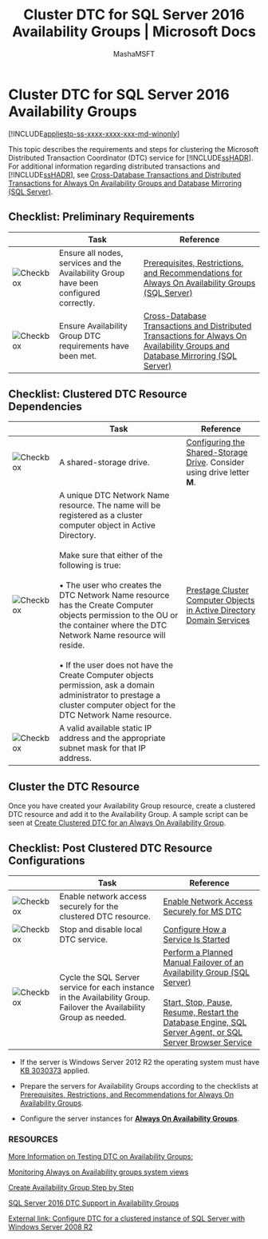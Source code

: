 ﻿---
title: "Cluster DTC for SQL Server 2016 Availability Groups | Microsoft Docs"
ms.custom: ""
ms.date: "08/30/2016"
ms.prod: sql
ms.reviewer: ""
ms.suite: "sql"
ms.technology: high-availability
ms.tgt_pltfrm: ""
ms.topic: conceptual
ms.assetid: a47c5005-20e3-4880-945c-9f78d311af7a
caps.latest.revision: 3
author: MashaMSFT
ms.author: mathoma
manager: craigg
monikerRange: ">=sql-server-2016||=sqlallproducts-allversions"
---
# Cluster DTC for SQL Server 2016 Availability Groups

[!INCLUDE[appliesto-ss-xxxx-xxxx-xxx-md-winonly](../../../includes/appliesto-ss-xxxx-xxxx-xxx-md-winonly.md)]

This topic describes the requirements and steps for clustering the Microsoft Distributed Transaction Coordinator (DTC) service for [!INCLUDE[ssHADR](../../../includes/sshadr-md.md)]. For additional information regarding distributed transactions and [!INCLUDE[ssHADR](../../../includes/sshadr-md.md)], see [Cross-Database Transactions and Distributed Transactions for Always On Availability Groups and Database Mirroring (SQL Server)](../../../database-engine/availability-groups/windows/transactions-always-on-availability-and-database-mirroring.md).

 ## Checklist: Preliminary Requirements
||Task|Reference|  
|------|-----------------|----------|  
|![Checkbox](../../../database-engine/availability-groups/windows/media/checkboxemptycenterxtraspacetopandright.gif "Checkbox")|Ensure all nodes, services and the Availability Group have been configured correctly.|[Prerequisites, Restrictions, and Recommendations for Always On Availability Groups (SQL Server)](../../../database-engine/availability-groups/windows/prereqs-restrictions-recommendations-always-on-availability.md)|
|![Checkbox](../../../database-engine/availability-groups/windows/media/checkboxemptycenterxtraspacetopandright.gif "Checkbox")|Ensure Availability Group DTC requirements have been met.|[Cross-Database Transactions and Distributed Transactions for Always On Availability Groups and Database Mirroring (SQL Server)](../../../database-engine/availability-groups/windows/transactions-always-on-availability-and-database-mirroring.md)

## Checklist: Clustered DTC Resource Dependencies
||Task|Reference|  
|------|-----------------|----------|  
|![Checkbox](../../../database-engine/availability-groups/windows/media/checkboxemptycenterxtraspacetopandright.gif "Checkbox")|A shared-storage drive.|[Configuring the Shared-Storage Drive](https://msdn.microsoft.com/library/cc982358(v=bts.10).aspx). Consider using drive letter **M**.|
|![Checkbox](../../../database-engine/availability-groups/windows/media/checkboxemptycenterxtraspacetopandright.gif "Checkbox")|A unique DTC Network Name resource.  The name will be registered as a cluster computer object in Active Directory.<br /><br />Make sure that either of the following is true:<br /><br />•	The user who creates the DTC Network Name resource has the Create Computer objects permission to the OU or the container where the DTC Network Name resource will reside.<br /><br />•	If the user does not have the Create Computer objects permission, ask a domain administrator to prestage a cluster computer object for the DTC Network Name resource.|[Prestage Cluster Computer Objects in Active Directory Domain Services](https://technet.microsoft.com/library/dn466519(v=ws.11).aspx)|
|![Checkbox](../../../database-engine/availability-groups/windows/media/checkboxemptycenterxtraspacetopandright.gif "Checkbox")|A valid available static IP address and the appropriate subnet mask for that IP address.||

## Cluster the DTC Resource
Once you have created your Availability Group resource, create a clustered DTC resource and add it to the Availability Group.  A sample script can be seen at [Create Clustered DTC for an Always On Availability Group](../../../database-engine/availability-groups/windows/create-clustered-dtc-for-an-always-on-availability-group.md).


## Checklist: Post Clustered DTC Resource Configurations
||Task|Reference|  
|------|-----------------|----------|  
|![Checkbox](../../../database-engine/availability-groups/windows/media/checkboxemptycenterxtraspacetopandright.gif "Checkbox")|Enable network access securely for the clustered DTC resource.|[Enable Network Access Securely for MS DTC](https://technet.microsoft.com/library/cc753620(v=ws.10).aspx)|
|![Checkbox](../../../database-engine/availability-groups/windows/media/checkboxemptycenterxtraspacetopandright.gif "Checkbox")|Stop and disable local DTC service.|[Configure How a Service Is Started](https://technet.microsoft.com/library/cc755249(v=ws.11).aspx)|
|![Checkbox](../../../database-engine/availability-groups/windows/media/checkboxemptycenterxtraspacetopandright.gif "Checkbox")|Cycle the SQL Server service for each instance in the Availability Group.  Failover the Availability Group as needed.|[Perform a Planned Manual Failover of an Availability Group (SQL Server)](../../../database-engine/availability-groups/windows/perform-a-planned-manual-failover-of-an-availability-group-sql-server.md)<br /><br />[Start, Stop, Pause, Resume, Restart the Database Engine, SQL Server Agent, or SQL Server Browser Service](../../../database-engine/configure-windows/start-stop-pause-resume-restart-sql-server-services.md)|

- If the server is Windows Server 2012 R2 the operating system must have [KB 3030373](http://support.microsoft.com/kb/3090973) applied.

- Prepare the servers for Availability Groups according to the checklists at [Prerequisites, Restrictions, and Recommendations for Always On Availability Groups](../../../database-engine/availability-groups/windows/prereqs-restrictions-recommendations-always-on-availability.md).

- Configure the server instances for [**Always On Availability Groups**](../../../database-engine/availability-groups/windows/configuration-of-a-server-instance-for-always-on-availability-groups-sql-server.md).

### RESOURCES


[More Information on Testing DTC on Availability Groups:](https://blogs.technet.microsoft.com/dataplatform/2016/01/25/sql-server-2016-dtc-support-in-availability-groups/)

[Monitoring Always on Availability groups system views](monitor-availability-groups-transact-sql.md)

[Create Availability Group Step by Step](create-an-availability-group-transact-sql.md)


[SQL Server 2016 DTC Support in Availability Groups](http://blogs.technet.microsoft.com/dataplatform/2016/01/25/sql-server-2016-dtc-support-in-availability-groups/) 

[External link: Configure DTC for a clustered instance of SQL Server with Windows Server 2008 R2](http://sqlha.com/2013/03/12/how-to-properly-configure-dtc-for-clustered-instances-of-sql-server-with-windows-server-2008-r2/)

